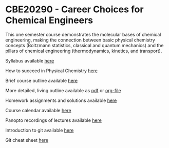 # CBE20290 - Career Choices for Chemical Engineers

This one semester course demonstrates the molecular bases of chemical engineering, making the connection between basic physical chemistry concepts (Boltzmann statistics, classical and quantum mechanics) and the pillars of chemical engineering (thermodynamics, kinetics, and transport). 

Syllabus available [here](./syllabus.org)

How to succeed in Physical Chemistry [here](./how_to_succeed.org)

Brief course outline available [here](./lectures.org)

More detailed, living outline available as [pdf](./Outline/CHE30324-outline.pdf) or [org-file](./Outline/CHE30324-outline.org)

Homework assignments and solutions available [here](./homework.borg)

Course calendar available [here](https://calendar.google.com/calendar/b/1?cid=NWJwN2pmMjI5bTdoYmFvM2R0cXM2NjYzOThAZ3JvdXAuY2FsZW5kYXIuZ29vZ2xlLmNvbQ)

Panopto recordings of lectures available [here](https://notredame.hosted.panopto.com/Panopto/Pages/Sessions/List.aspx?folderID=0cc6b4f0-2e6e-4edc-8d74-ab7400ec2d4f)

Introduction to git available [here](http://rogerdudler.github.io/git-guide/)

Git cheat sheet [here](https://services.github.com/on-demand/downloads/github-git-cheat-sheet.pdf)

